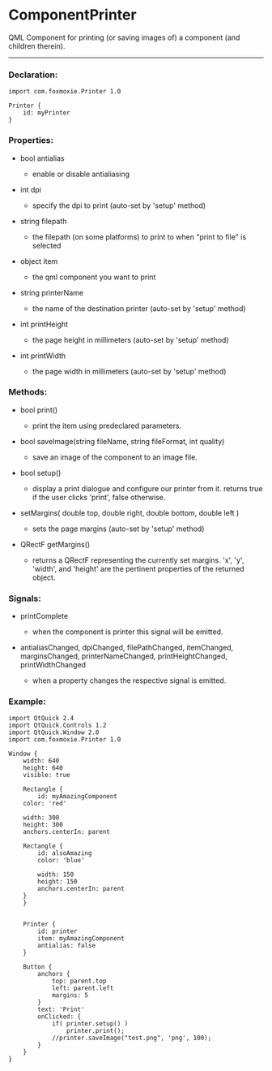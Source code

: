 # ComponentPrinter
QML Component for printing (or saving images of) a component (and children therein).

---

### Declaration:


```
import com.foxmoxie.Printer 1.0

Printer {
    id: myPrinter
}
```


### Properties:


* bool antialias
  * enable or disable antialiasing

* int dpi
  * specify the dpi to print (auto-set by 'setup' method)

* string filepath
  * the filepath (on some platforms) to print to when "print to file" is selected

* object item
  * the qml component you want to print

* string printerName
  * the name of the destination printer (auto-set by 'setup' method)


* int printHeight
  * the page height in millimeters (auto-set by 'setup' method)

* int printWidth
  * the page width in millimeters (auto-set by 'setup' method)



### Methods:


* bool print()
  * print the item using predeclared parameters.

* bool saveImage(string fileName, string fileFormat, int quality)
  * save an image of the component to an image file.

* bool setup()
  * display a print dialogue and configure our printer from it. returns true if the user clicks 'print', false otherwise.

* setMargins( double top, double right, double bottom, double left )
  * sets the page margins (auto-set by 'setup' method)

* QRectF getMargins()
  * returns a QRectF representing the currently set margins. 'x', 'y', 'width', and 'height' are the pertinent properties of the returned object.


### Signals:


* printComplete
  * when the component is printer this signal will be emitted.

* antialiasChanged, dpiChanged, filePathChanged, itemChanged, marginsChanged, printerNameChanged, printHeightChanged, printWidthChanged
  * when a property changes the respective signal is emitted.


### Example:


```
import QtQuick 2.4
import QtQuick.Controls 1.2
import QtQuick.Window 2.0
import com.foxmoxie.Printer 1.0

Window {
    width: 640
    height: 640
    visible: true

    Rectangle {
        id: myAmazingComponent
	color: 'red'

	width: 300
	height: 300
	anchors.centerIn: parent

	Rectangle {
	    id: alsoAmazing
	    color: 'blue'

	    width: 150
	    height: 150
	    anchors.centerIn: parent
	}
    }


    Printer {
        id: printer
        item: myAmazingComponent
        antialias: false
    }

    Button {
        anchors {
            top: parent.top
            left: parent.left
            margins: 5
        }
        text: 'Print'
        onClicked: {
            if( printer.setup() )
                printer.print();
            //printer.saveImage("test.png", 'png', 100);
        }
    }
}
```
